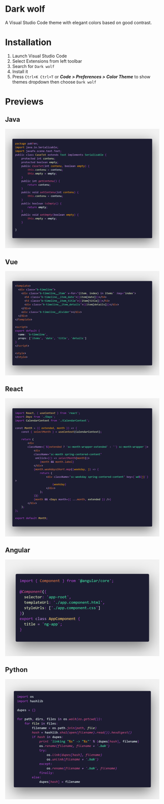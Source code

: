 # Dark wolf

A Visual Studio Code theme with elegant colors based on good contrast.

# Installation 

 1. Launch Visual Studio Code
 2. Select Extensions from left toolbar
 3. Search for `Dark wolf`
 4. Install it
 5. Press `Ctrl+K Ctrl+T` or  ***Code > Preferences > Color Theme*** to show themes dropdown then choose `Dark wolf`

 # Previews
 ## Java
 ![java](previews/java.png)

 ## Vue
 ![vue](previews/vue.png)

 ## React
 ![react](previews/react.png)

 ## Angular
 ![Angular](previews/Angular.png)

 ## Python
 ![Python](previews/Python.png)
